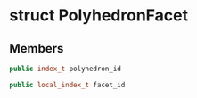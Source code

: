 # struct PolyhedronFacet

## Members

```cpp
public index_t polyhedron_id
```

```cpp
public local_index_t facet_id
```



